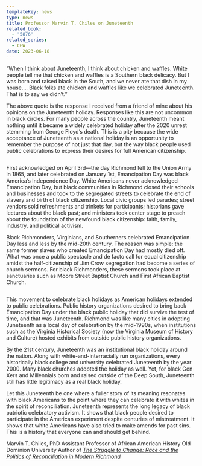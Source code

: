 ```yaml
---
templateKey: news
type: news
title: Professor Marvin T. Chiles on Juneteenth
related_book:
  - "5876"
related_series:
  - CGW
date: 2023-06-18
---
```

“When I think about Juneteenth, I think about chicken and waffles. White people tell me that chicken and waffles is a Southern black delicacy. But I was born and raised black in the South, and we never ate that dish in my house…. Black folks ate chicken and waffles like we celebrated Juneteenth. That is to say we didn’t.”

The above quote is the response I received from a friend of mine about his opinions on the Juneteenth holiday. Responses like this are not uncommon in black circles. For many people across the country, Juneteenth meant nothing until it became a widely celebrated holiday after the 2020 unrest stemming from George Floyd’s death. This is a pity because the wide acceptance of Juneteenth as a national holiday is an opportunity to remember the purpose of not just that day, but the way black people used public celebrations to express their desires for full American citizenship.

```

```

First acknowledged on April 3rd—the day Richmond fell to the Union Army in 1865, and later celebrated on January 1st, Emancipation Day was black America’s Independence Day. White Americans never acknowledged Emancipation Day, but black communities in Richmond closed their schools and businesses and took to the segregated streets to celebrate the end of slavery and birth of black citizenship. Local civic groups led parades; street vendors sold refreshments and trinkets for participants; historians gave lectures about the black past; and ministers took center stage to preach about the foundation of the newfound black citizenship: faith, family, industry, and political activism.

Black Richmonders, Virginians, and Southerners celebrated Emancipation Day less and less by the mid-20th century. The reason was simple: the same former slaves who created Emancipation Day had mostly died off. What was once a public spectacle and de facto call for equal citizenship amidst the half-citizenship of Jim Crow segregation had become a series of church sermons. For black Richmonders, these sermons took place at sanctuaries such as Moore Street Baptist Church and First African Baptist Church.

```

```

This movement to celebrate black holidays as American holidays extended to public celebrations. Public history organizations desired to bring back Emancipation Day under the black public holiday that did survive the test of time, and that was Juneteenth. Richmond was like many cities in adopting Juneteenth as a local day of celebration by the mid-1990s, when institutions such as the Virginia Historical Society (now the Virginia Museum of History and Culture) hosted exhibits from outside public history organizations.

By the 21st century, Juneteenth was an institutional black holiday around the nation. Along with white-and-interracially run organizations, every historically black college and university celebrated Juneteenth by the year 2000. Many black churches adopted the holiday as well. Yet, for black Gen Xers and Millennials born and raised outside of the Deep South, Juneteenth still has little legitimacy as a real black holiday.

Let this Juneteenth be one where a fuller story of its meaning resonates with black Americans to the point where they can celebrate it with whites in the spirit of reconciliation. Juneteenth represents the long legacy of black patriotic celebratory activism. It shows that black people desired to participate in the American experiment despite centuries of mistreatment. It shows that white Americans have also tried to make amends for past sins. This is a history that everyone can and should get behind.



Marvin T. Chiles, PhD
Assistant Professor of African American History
Old Dominion University
Author of *[The Struggle to Change: Race and the Politics of Reconciliation in Modern Richmond](https://www.upress.virginia.edu/title/5876/)*
